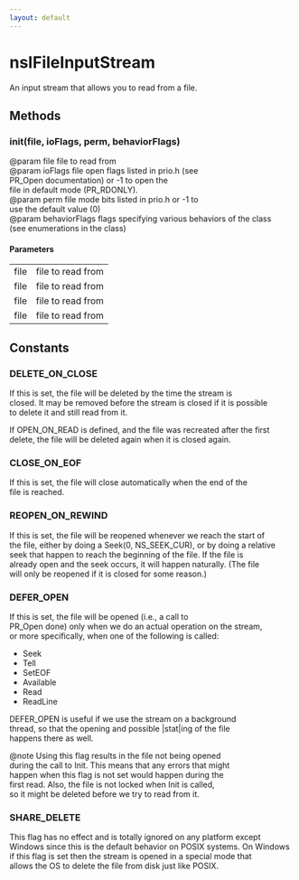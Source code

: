 ```yaml
---
layout: default
---
```


# nsIFileInputStream #
  
An input stream that allows you to read from a file.  
  

## Methods ##

### init(file, ioFlags, perm, behaviorFlags) ###
  
@param file          file to read from  
@param ioFlags       file open flags listed in prio.h (see  
                     PR_Open documentation) or -1 to open the  
                     file in default mode (PR_RDONLY).  
@param perm          file mode bits listed in prio.h or -1 to  
                     use the default value (0)  
@param behaviorFlags flags specifying various behaviors of the class  
       (see enumerations in the class)  
  

#### Parameters ####

<table>

<tr>
<td>file</td>
<td>file to read from  
</td>
</tr>

<tr>
<td>file</td>
<td>file to read from  
</td>
</tr>

<tr>
<td>file</td>
<td>file to read from  
</td>
</tr>

<tr>
<td>file</td>
<td>file to read from  
</td>
</tr>

</table>

## Constants ##

### DELETE_ON_CLOSE ###
  
If this is set, the file will be deleted by the time the stream is  
closed.  It may be removed before the stream is closed if it is possible  
to delete it and still read from it.  
  
If OPEN_ON_READ is defined, and the file was recreated after the first  
delete, the file will be deleted again when it is closed again.  
  

### CLOSE_ON_EOF ###
  
If this is set, the file will close automatically when the end of the  
file is reached.  
  

### REOPEN_ON_REWIND ###
  
If this is set, the file will be reopened whenever we reach the start of  
the file, either by doing a Seek(0, NS_SEEK_CUR), or by doing a relative  
seek that happen to reach the beginning of the file. If the file is  
already open and the seek occurs, it will happen naturally.  (The file  
will only be reopened if it is closed for some reason.)  
  

### DEFER_OPEN ###
  
If this is set, the file will be opened (i.e., a call to  
PR_Open done) only when we do an actual operation on the stream,  
or more specifically, when one of the following is called:  
  - Seek  
  - Tell  
  - SetEOF  
  - Available  
  - Read  
  - ReadLine  
  
DEFER_OPEN is useful if we use the stream on a background  
thread, so that the opening and possible |stat|ing of the file  
happens there as well.  
  
@note Using this flag results in the file not being opened  
      during the call to Init.  This means that any errors that might  
      happen when this flag is not set would happen during the  
      first read.  Also, the file is not locked when Init is called,  
      so it might be deleted before we try to read from it.  
  

### SHARE_DELETE ###
  
This flag has no effect and is totally ignored on any platform except  
Windows since this is the default behavior on POSIX systems. On Windows  
if this flag is set then the stream is opened in a special mode that  
allows the OS to delete the file from disk just like POSIX.  
  
